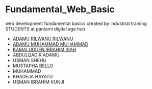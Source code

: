 # Fundamental_Web_Basic

web development fundamental basics
created by industrial training STUDENTS at pantami digital age hub

- [ADAMU RILWANU RILWANU](https://github.com/Arilwan12)
- [ADAMU MUHAMMAD MUHAMMAD](https://github.com/AdamsGeeky)
- [KAMALUDDEN IBRAHIM ISAH](https://github.com/Kamall-kuri)
- ABDULQADIR ADAMU
- USMAN SHEHU
- MUSTAPHA BELLO
- MUHAMMAD
- KHADEJA HAYATU
- USMAN IBRAHIM KUNJI
